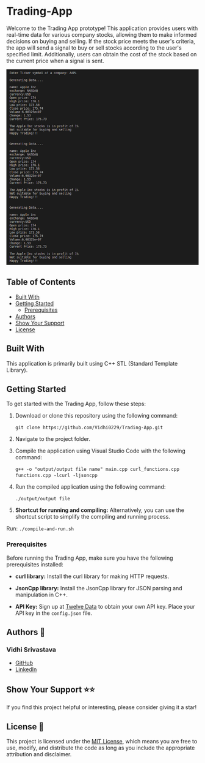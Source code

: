 # Trading-App

Welcome to the Trading App prototype! This application provides users with real-time data for various company stocks, allowing them to make informed decisions on buying and selling. If the stock price meets the user's criteria, the app will send a signal to buy or sell stocks according to the user's specified limit. Additionally, users can obtain the cost of the stock based on the current price when a signal is sent.

![Screenshot](./output.png)

## Table of Contents
- [Built With](#built-with)
- [Getting Started](#getting-started)
  - [Prerequisites](#prerequisites)
- [Authors](#authors)
- [Show Your Support](#show-your-support)
- [License](#license)

## Built With

This application is primarily built using C++ STL (Standard Template Library).

## Getting Started

To get started with the Trading App, follow these steps:

1. Download or clone this repository using the following command:
   ```
   git clone https://github.com/Vidhi0229/Trading-App.git
   ```

2. Navigate to the project folder.

3. Compile the application using Visual Studio Code with the following command:
   ```
   g++ -o "output/output file name" main.cpp curl_functions.cpp functions.cpp -lcurl -ljsoncpp
   ```

4. Run the compiled application using the following command:
   ```
   ./output/output file
   ```
5. **Shortcut for running and compiling:**
Alternatively, you can use the shortcut script to simplify the compiling and running process.

Run: ``` ./compile-and-run.sh  ```

### Prerequisites

Before running the Trading App, make sure you have the following prerequisites installed:

- **curl library:** Install the curl library for making HTTP requests.

- **JsonCpp library:** Install the JsonCpp library for JSON parsing and manipulation in C++.

- **API Key:** Sign up at [Twelve Data](https://twelvedata.com/stocks) to obtain your own API key. Place your API key in the `config.json` file.

## Authors 👤

### Vidhi Srivastava

- [GitHub](https://github.com/Vidhi0229)
- [LinkedIn](https://www.linkedin.com/in/vidhisrivastava01/)

## Show Your Support ⭐️⭐️

If you find this project helpful or interesting, please consider giving it a star!

## License 📝

This project is licensed under the [MIT License](https://www.mit.edu/~amini/LICENSE.md), which means you are free to use, modify, and distribute the code as long as you include the appropriate attribution and disclaimer.